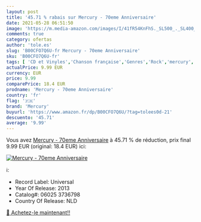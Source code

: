```yaml
---
layout: post
title: '45.71 % rabais sur Mercury - 70eme Anniversaire'
date: 2021-05-28 06:51:50
image: 'https://m.media-amazon.com/images/I/41fR54KnFhS._SL500_._SL400_.jpg'
comments: true
category: ofertas
author: 'tole.es'
slug: 'B00CFO7Q6U-fr Mercury - 70eme Anniversaire'
sku: 'B00CFO7Q6U-fr'
tags: [ 'CD et Vinyles','Chanson française','Genres','Rock','mercury', ]
actualPrice: 9.99 EUR
currency: EUR
price: 9.99
comparePrice: 18.4 EUR
prodname: 'Mercury - 70eme Anniversaire'
country: 'fr'
flag: '🇫🇷'
brand: 'Mercury'
buyurl: 'https://www.amazon.fr/dp/B00CFO7Q6U/?tag=tolees0d-21'
descuento: '45.71'
average: '9.99'
---
```


Vous avez [Mercury - 70eme Anniversaire](https://www.amazon.fr/dp/B00CFO7Q6U/?tag=tolees0d-21)  à  45.71 % de réduction, prix final  9.99 EUR (original: 18.4 EUR) ici:

[![Mercury - 70eme Anniversaire](https://m.media-amazon.com/images/I/41fR54KnFhS._SL500_._SL400_.jpg)](https://www.amazon.fr/dp/B00CFO7Q6U/?tag=tolees0d-21)

ℹ️:

- Record Label: Universal
- Year Of Release: 2013
- Catalog#: 06025 3736798
- Country Of Release: NLD

[🛒 Achetez-le maintenant!!](https://www.amazon.fr/dp/B00CFO7Q6U/?tag=tolees0d-21)

